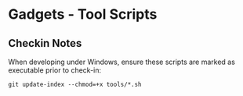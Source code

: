 # Gadgets - Tool Scripts

## Checkin Notes

When developing under Windows, ensure these scripts are marked as executable prior to check-in:

```
git update-index --chmod=+x tools/*.sh
```
